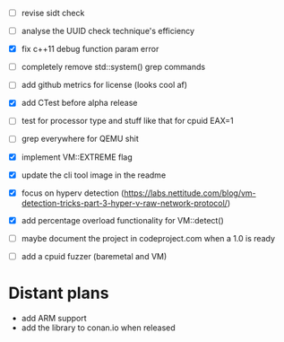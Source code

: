 - [ ] revise sidt check
- [ ] analyse the UUID check technique's efficiency
- [X] fix c++11 debug function param error
- [ ] completely remove std::system() grep commands
- [ ] add github metrics for license (looks cool af)
- [X] add CTest before alpha release
- [ ] test for processor type and stuff like that for cpuid EAX=1
- [ ] grep everywhere for QEMU shit
- [X] implement VM::EXTREME flag
- [X] update the cli tool image in the readme
- [X] focus on hyperv detection (https://labs.nettitude.com/blog/vm-detection-tricks-part-3-hyper-v-raw-network-protocol/)
- [X] add percentage overload functionality for VM::detect()
- [ ] maybe document the project in codeproject.com when a 1.0 is ready
- [ ] add a cpuid fuzzer (baremetal and VM)


# Distant plans
- add ARM support
- add the library to conan.io when released
